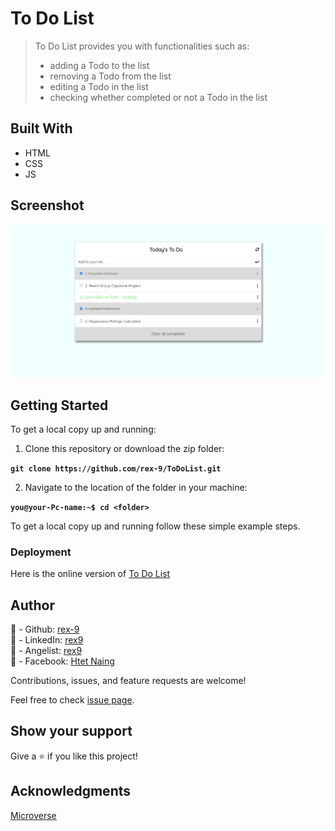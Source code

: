 # To Do List

> To Do List provides you with functionalities such as:
> - adding a Todo to the list
> - removing a Todo from the list
> - editing a Todo in the list
> - checking whether completed or not a Todo in the list

## Built With
- HTML
- CSS
- JS

## Screenshot

![ToDoList](./src/assets/ToDoList.png)

## Getting Started

To get a local copy up and running:

1. Clone this repository or download the zip folder:

**``git clone https://github.com/rex-9/ToDoList.git``**

2. Navigate to the location of the folder in your machine:

**``you@your-Pc-name:~$ cd <folder>``**

To get a local copy up and running follow these simple example steps.

### Deployment

Here is the online version of [To Do List](https://rex-9.github.io/ToDoList/)

## Author
👤 - Github: [rex-9](https://github.com/rex-9/)<br>
👤 - LinkedIn: [rex9](https://www.linkedin.com/in/rex9/)<br>
👤 - Angelist: [rex9](https://angel.co/u/rex9)<br>
👤 - Facebook: [Htet Naing](https://www.facebook.com/htetnaing0814)

Contributions, issues, and feature requests are welcome!

Feel free to check [issue page](https://github.com/rex-9/ToDoList/issues).

## Show your support
Give a ⭐️ if you like this project!

## Acknowledgments
[Microverse](https://bit.ly/MicroverseTN)
